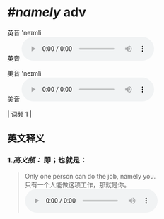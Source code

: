 # ***\#namely*** adv
英音 'neɪmli  
英音
<audio src="./media/namely-B.aac" controls="controls"></audio>

美音 'neɪmli  
美音
<audio src="./media/namely.aac" controls="controls"></audio>



| 词频 1 |  

英文释义
---
### 1.*高义频：* **即；也就是：**  

 > Only one person can do the job, namely you.   
 > 只有一个人能做这项工作，那就是你。    
<audio src="./media/namely-Only one person.aac" controls="controls"></audio>


